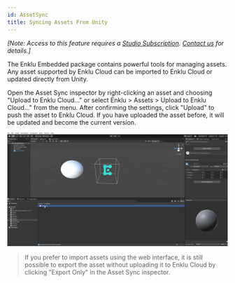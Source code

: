```yaml
---
id: AssetSync
title: Syncing Assets From Unity
---
```


_\[Note: Access to this feature requires a [Studio Subscription](https://enklu.com/pricing). [Contact us](/contact) for details.\]_

The Enklu Embedded package contains powerful tools for managing assets. Any asset supported by Enklu Cloud can be imported to Enklu Cloud or updated directly from Unity.

Open the Asset Sync inspector by right-clicking an asset and choosing "Upload to Enklu Cloud..." or select Enklu > Assets > Upload to Enklu Cloud..." from the menu. After confirming the settings, click "Upload" to push the asset to Enklu Cloud. If you have uploaded the asset before, it will be updated and become the current version.

![Enklu Volume](/img/product/embedded/VolumeAssetSync.gif)

  > If you prefer to import assets using the web interface, it is still possible to export the asset without uploading it to Enklu Cloud by clicking "Export Only" in the Asset Sync inspector.
